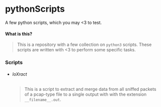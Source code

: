 # pythonScripts
A few python scripts, which you may &lt;3 to test.

#### What is this?

> This is a repository with a few collection on `python3` scripts. These scripts are written with <3 to perform some specific tasks.

### Scripts

- ###### loXract

  > This is a script to extract and merge data from all sniffed packets of a pcap-type file to a single output with with the extension `__filename__.out`.